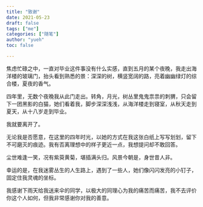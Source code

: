 ```yaml
---
title: "致谢"
date: 2021-05-23
draft: false
tags: ["me"]
categories: ["随笔"]
author: "yueh"
toc: false

---
```


焦虑忙碌之中，一直对毕业这件事没有什么实感，直到五月的某个夜晚，我走出海洋楼的玻璃门，抬头看到熟悉的景：深深的树，横竖宽阔的路，亮着幽幽绿灯的综合楼，夏夜的香气。

四年里，无数个夜晚我从此门走出。转角，月光，树丛里鬼鬼祟祟的刺猬，只会留下一团黑影的白猫，她们看着我，脚步深深浅浅，从海洋楼走到寝室，从秋天走到夏天，从十八岁走到毕业。

我就要离开了。

无论我是否愿意，在这里的四年时光，以她的方式在我这张白纸上写写划划，留下不可磨灭的痕迹。我有否离理想中的样子更近一点，我想提问却不敢回答。

尘世难逢一笑，况有紫萸黄菊，堪插满头归。风景今朝是，身世昔人非。

幸运的是，在我迷雾丛生的人生路上，遇到了一些人，她们像闪闪发亮的小钉子，固定住我灵魂的坐标。

我感谢下雨天给我送来伞的同学，以极大的同理心为我的痛苦而痛苦，我不去评价你这个人如何，但我非常感谢你对我的善意。
